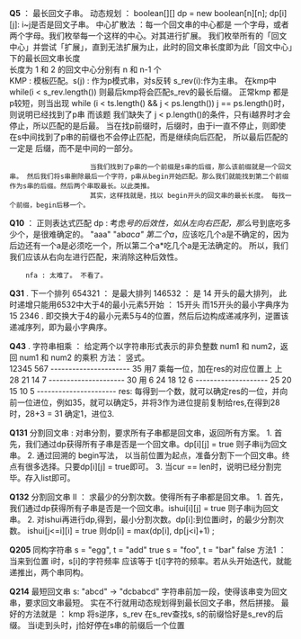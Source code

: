 **Q5** ： 最长回文子串。
            动态规划 ： boolean[][] dp = new boolean[n][n]; dp[i][j]: i~j是否是回文子串。 
            中心扩散法 ：每一个回文串的中心都是 一个字母，或者两个字母。我们枚举每一个这样的中心。对其进行扩展。
                        我们枚举所有的「回文中心」并尝试「扩展」，直到无法扩展为止，此时的回文串长度即为此「回文中心」下的最长回文串长度  
                        长度为 1 和 2 的回文中心分别有 n 和 n-1 个  
            KMP : 模板匹配。s(j) : 作为p模式串，对s反转 s_rev(i):作为主串。 在kmp中while(i < s_rev.length()) 
                        则最后kmp将会匹配s_rev的最长后缀。 
                        正常kmp 都是p较短，则当出现 while (i < ts.length() && j < ps.length())  j ==  ps.length()时，则说明已经找到了p串
                        而该题 我们缺失了 j < p.length()的条件，只有i越界时才会停止，所以匹配的是后最。
                        当在找p前缀时，后缀时，由于i一直不停止，则即使在s中间找到了p串的前缀也不会停止匹配，而是继续向后匹配，
                        所以最后匹配的一定是 后缀，而不是中间的一部分。

                        当我们找到了p串的一个前缀是s串的后缀，那么该前缀就是一个回文串。 然后我们将s串删除最后一个字符，p串从begin开始匹配。那么我们就能找到第二个前缀作为s串的后缀。然后两个串取最长。以此类推。
                        其实，这样找就是，找以 begin开头的回文串的最长长度。 每找一个前缀，begin后移一个。

**Q10** ： 正则表达式匹配
        dp :  考虑*号的后效性，如从左向右匹配，那么*号到底吃多少个，是很难确定的。
            "aaa"
            "ab*a*c*a"  第二个a*，应该吃几个a是不确定的，因为后边还有一个a是必须吃一个，所以第二个a*吃几个a是无法确定的。
            所以，我们我们应该从右向左进行匹配，来消除这种后效性。

        nfa : 太难了。 不看了。


**Q31**  . 下一个排列 
        654321 ： 是最大排列
        146532 ： 是 14  开头的最大排列， 此时递增只能用6532中大于4的最小元素5开始 ： 15开头
        而15开头的最小字典序为 15 2346 . 即交换大于4的最小元素5与4的位置，然后后边构成递减序列，逆置该递减序列，即为最小字典序。

**Q43**  . 字符串相乘   ： 给定两个以字符串形式表示的非负整数 num1 和 num2，返回 num1 和 num2 的乘积
                方法：  竖式。      
                     12345
                       567
                ----------------------
                        35                用7 乘每一位，加在res的对应位置上 上
                       28
                      21
                     14
                     7
                ---------------------
                       30                用 6 
                      24
                     18
                    12
                    6
                --------------------
                      25
                     20
                    15
                   10
                   5
                ----------------------
            res:
            每得到一个数，就可以确定res的一位，并向前一位进位，例如35，就可以确定5，并将3作为进位提前复制给res,在得到28时，28+3 = 31 确定1，进位3.


**Q131**     分割回文串 : 对串分割，要求所有子串都是回文串，返回所有方案。
             1. 首先，我们通过dp获得所有子串是否是一个回文串。dp[i][j] = true 则子串ij为回文串。
             2. 通过回溯的 begin写法， 以当前位置为起点，准备分割下一个回文串。终点有很多选择。只要dp[i][j] = true即可。
             3. 当cur == len时，说明已经分割完毕。存入list即可。
             
**Q132**     分割回文串 II  ：  求最少的分割次数。使得所有子串都是回文串。
             1. 首先，我们通过dp获得所有子串是否是一个回文串。ishui[i][j] = true 则子串ij为回文串。
             2. 对ishui再进行dp,得到，最小分割次数。dp[i]:到位置i时，的最少分割次数。
                ishui[j<=i][i] = true 则dp[i] = max(dp[i], dp[j<i]+1) ;


**Q205**      同构字符串   s = "egg", t = "add"  true     s = "foo", t = "bar" false
              方法1 ： 当来到位置 i时，s[i]的字符频率 应该等于  t[i]字符的频率。若从头开始迭代，就能递推出，两个串同构。

**Q214**      最短回文串  s: "abcd" -> "dcbabcd"  字符串前加一段，使得该串变为回文串，要求回文串最短。
                        实在不行就用动态规划得到最长回文子串，然后拼接。
                最好的方法就是 ： kmp 将s逆序，s_rev 在s_rev查找s, s的前缀恰好是s_rev的后缀。
                                当i走到头时，j恰好停在s串的前缀后一个位置
